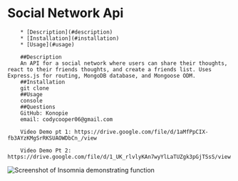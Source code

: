 # Social Network Api 

        * [Description](#description)
        * [Installation](#installation)
        * [Usage](#usage)
        
        ##Description 
        An API for a social network where users can share their thoughts, react to their friends thoughts, and create a friends list. Uses Express.js for routing, MongoDB database, and Mongoose ODM.
        ##Installation
        git clone
        ##Usage
        console
        ##Questions
        GitHub: Konopie
        email: codycooper06@gmail.com
        
        Video Demo pt 1: https://drive.google.com/file/d/1aMfPpCIX-fb3AYzKMgSrRKSUAOWDbCn_/view
        
        Video Demo Pt 2: https://drive.google.com/file/d/1_UK_rlvlyKAn7wyYlLaTUZgk3pGjTSsS/view
        
![Screenshot of Insomnia demonstrating function](https://user-images.githubusercontent.com/99047158/200738271-60976b02-17f8-4e21-bd17-1a52bd735ab6.png)
